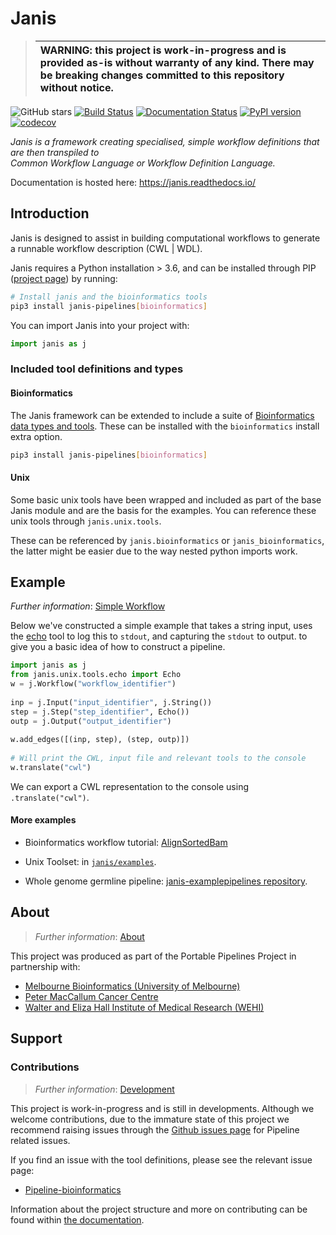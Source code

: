 

# Janis  

>| WARNING: this project is work-in-progress and is provided as-is without warranty of any kind. There may be breaking changes committed to this repository without notice. |
>|:--------------------------------------------------------------------------------------------------------------------------------------------------------------------------|

![GitHub stars](https://img.shields.io/github/stars/PMCC-BioinformaticsCore/janis.svg?style=social)  [![Build Status](https://travis-ci.org/PMCC-BioinformaticsCore/janis.svg?branch=master)](https://travis-ci.org/PMCC-BioinformaticsCore/janis)  [![Documentation Status](https://readthedocs.org/projects/janis/badge/?version=latest)](https://janis.readthedocs.io/en/latest/?badge=latest)  [![PyPI version](https://badge.fury.io/py/janis-pipelines.svg)](https://badge.fury.io/py/janis-pipelines)  [![codecov](https://codecov.io/gh/PMCC-BioinformaticsCore/janis/branch/master/graph/badge.svg)](https://codecov.io/gh/PMCC-BioinformaticsCore/janis)  
  
_Janis is a framework creating specialised, simple workflow definitions that are then transpiled to   
Common Workflow Language or Workflow Definition Language._  
  
Documentation is hosted here: https://janis.readthedocs.io/  
  
## Introduction  
  
Janis is designed to assist in building computational workflows to generate a runnable workflow description (CWL | WDL).  

Janis requires a Python installation > 3.6, and can be installed through PIP ([project page](https://pypi.org/project/janis-pipelines/)) by running:  
  
```bash
# Install janis and the bioinformatics tools
pip3 install janis-pipelines[bioinformatics]  
```  
  
You can import Janis into your project with:  
```python  
import janis as j  
```  
    
### Included tool definitions and types  
  
#### Bioinformatics  
  
The Janis framework can be extended to include a suite of [Bioinformatics data types and tools](https://github.com/PMCC-BioinformaticsCore/janis-bioinformatics). These can be installed with the `bioinformatics` install extra option.   
  
```bash  
pip3 install janis-pipelines[bioinformatics]  
```  

#### Unix

Some basic unix tools have been wrapped and included as part of the base Janis module and are the basis for the examples. You can reference these unix tools through `janis.unix.tools`.  
  
These can be referenced by `janis.bioinformatics` or `janis_bioinformatics`, the latter might be easier due to the way  nested python imports work.  
  
## Example  
  
_Further information_: [Simple Workflow](https://janis.readthedocs.io/en/latest/tutorials/simple.html)  
  
Below we've constructed a simple example that takes a string input, uses the [echo](https://janis.readthedocs.io/en/latest/tools/unix/echo.html)   tool to log this to `stdout`, and capturing the `stdout` to output.  to give you a basic idea of how to construct a pipeline.  
  
```python  
import janis as j  
from janis.unix.tools.echo import Echo   
w = j.Workflow("workflow_identifier")  
  
inp = j.Input("input_identifier", j.String())  
step = j.Step("step_identifier", Echo())  
outp = j.Output("output_identifier")  
  
w.add_edges([(inp, step), (step, outp)])
  
# Will print the CWL, input file and relevant tools to the console  
w.translate("cwl")  
```  
We can export a CWL representation to the console using `.translate("cwl")`.   
  
#### More examples  

- Bioinformatics workflow tutorial: [AlignSortedBam](https://janis.readthedocs.io/en/latest/tutorials/alignsortedbam.html)
- Unix Toolset: in [`janis/examples`](https://github.com/PMCC-BioinformaticsCore/janis/tree/master/janis/examples).   

- Whole genome germline pipeline: [janis-examplepipelines repository](https://github.com/PMCC-BioinformaticsCore/janis-examplepipelines).  
  
## About  
  
> _Further information_: [About](https://janis.readthedocs.io/en/latest/about.html)   
  
This project was produced as part of the Portable Pipelines Project in partnership with:    
- [Melbourne Bioinformatics (University of Melbourne) ](https://www.melbournebioinformatics.org.au/)    
- [Peter MacCallum Cancer Centre](https://www.petermac.org/)    
- [Walter and Eliza Hall Institute of Medical Research (WEHI) ](https://www.wehi.edu.au/)    
  
  
## Support  
  
### Contributions  
  
> _Further information_: [Development](https://janis.readthedocs.io/en/latest/development/)  
  
This project is work-in-progress and is still in developments. Although we welcome contributions,  due to the immature state of this project we recommend raising issues through the [Github issues page](https://github.com/PMCC-BioinformaticsCore/janis/issues) for Pipeline related issues.  
  
If you find an issue with the tool definitions, please see the relevant issue page:  
- [Pipeline-bioinformatics](https://github.com/PMCC-BioinformaticsCore/janis-bioinformatics/issues)  
  
Information about the project structure and more on contributing can be found within [the documentation](https://janis.readthedocs.io/en/latest/development/).